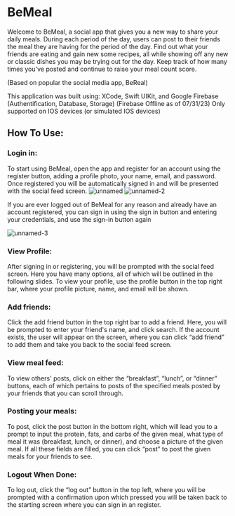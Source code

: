 # BeMeal
Welcome to BeMeal, a social app that gives you a new way to share your daily meals. During each period of the day, users can post to their friends the meal they are having for the period of the day. Find out what your friends are eating and gain new some recipes, all while showing off any new or classic dishes you may be trying out for the day. Keep track of how many times you've posted and continue to raise your meal count score. 

(Based on popular the social media app, BeReal)

This application was built using: XCode, Swift UIKit, and Google Firebase (Authentification, Database, Storage) (Firebase Offline as of 07/31/23) 
Only supported on IOS devices (or simulated IOS devices)

## How To Use:
### Login in:
To start using BeMeal, open the app and register for an account using the register button, adding a profile photo, your name, email, and password. Once registered you will be automatically signed in and will be presented with the social feed screen.
![unnamed](https://github.com/nkosko21/BeMeal/assets/136133267/1b468231-4207-48f2-91d3-a1c17d54e0c1)
![unnamed-2](https://github.com/nkosko21/BeMeal/assets/136133267/ccb158f0-03f5-4d4b-afde-d8cde0d4ea27)


If you are ever logged out of BeMeal for any reason and already have an account registered, you can sign in using the sign in button and entering your credentials, and use the sign-in button again

![unnamed-3](https://github.com/nkosko21/BeMeal/assets/136133267/c0d4ef47-94f9-4d8d-a509-d96e20ebc397)

### View Profile:
After signing in or registering, you will be prompted with the social feed screen. Here you have many options, all of which will be outlined in the following slides. To view your profile, use the profile button in the top right bar, where your profile picture, name, and email will be shown.


### Add friends:
Click the add friend button in the top right bar to add a friend. Here, you will be prompted to enter your friend's name, and click search. If the account exists, the user will appear on the screen, where you can click “add friend” to add them and take you back to the social feed screen.


### View meal feed:
To view others' posts, click on either the “breakfast”, “lunch”, or “dinner” buttons, each of which pertains to posts of the specified meals posted by your friends that you can scroll through.


### Posting your meals: 
To post, click the post button in the bottom right, which will lead you to a prompt to input the protein, fats, and carbs of the given meal, what type of meal it was (breakfast, lunch, or dinner), and choose a picture of the given meal. If all these fields are filled, you can click “post” to post the given meals for your friends to see.

### Logout When Done:
To log out, click the “log out” button in the top left, where you will be prompted with a confirmation upon which pressed you will be taken back to the starting screen where you can sign in an register.


